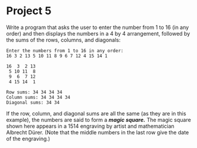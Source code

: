 # Project 5

Write a program that asks the user to enter the number from 1 to 16 (in any order) and then displays the numbers in a 4 by 4 arrangement, followed by the sums of the rows, columns, and diagonals:

```
Enter the numbers from 1 to 16 in any order:
16 3 2 13 5 10 11 8 9 6 7 12 4 15 14 1

16  3  2 13
 5 10 11  8
 9  6  7 12
 4 15 14  1

Row sums: 34 34 34 34
Column sums: 34 34 34 34
Diagonal sums: 34 34
```

If the row, column, and diagonal sums are all the same (as they are in this example), the numbers are said to form a ***magic square.*** The magic square shown here appears in a 1514 engraving by artist and mathematician Albrecht Dürer. (Note that the middle numbers in the last row give the date of the engraving.)